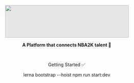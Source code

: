 <br>
<br>
<a align = "center" href = 'https://teamfinder.team/'>
<p style = 'width = 200px' align = "center">
 <img style="-webkit-user-select: none;margin: auto;cursor: zoom-in;background-color: hsl(0, 0%, 90%);transition: background-color 300ms;" src="https://i.ibb.co/cksFpPJ/Group-4.png". width="385" height="102">
</p>
</a>

<p align="center">
  <strong>A Platform that connects NBA2K talent 🏀 </strong>
</p>

<br>


<p align="center">
   Getting Started ✅ 
</p>
<p align="center">
lerna bootstrap --hoist npm run start:dev
</p>


